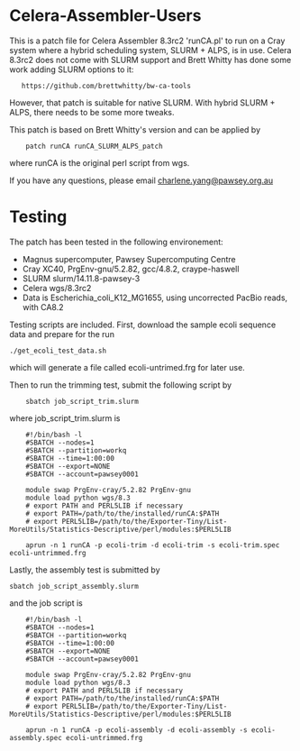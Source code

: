 # Celera-Assembler-Users

This is a patch file for Celera Assembler 8.3rc2 'runCA.pl' to run on a Cray system where a hybrid scheduling system, SLURM + ALPS, is in use.
Celera 8.3rc2 does not come with SLURM support and Brett Whitty has done some work adding SLURM options to it:

       https://github.com/brettwhitty/bw-ca-tools

However, that patch is suitable for native SLURM.
With hybrid SLURM + ALPS, there needs to be some more tweaks.
 
This patch is based on Brett Whitty's version and can be applied by

        patch runCA runCA_SLURM_ALPS_patch
where runCA is the original perl script from wgs.

If you have any questions, please email
	charlene.yang@pawsey.org.au

# Testing

The patch has been tested in the following environement:
- Magnus supercomputer, Pawsey Supercomputing Centre
- Cray XC40, PrgEnv-gnu/5.2.82, gcc/4.8.2, craype-haswell
- SLURM slurm/14.11.8-pawsey-3
- Celera wgs/8.3rc2
- Data is Escherichia_coli_K12_MG1655, using uncorrected PacBio reads, with CA8.2

Testing scripts are included. First, download the sample ecoli sequence data and prepare for the run
	
	./get_ecoli_test_data.sh
which will generate a file called ecoli-untrimed.frg for later use.

Then to run the trimming test, submit the following script by
        
        sbatch job_script_trim.slurm
where job_script_trim.slurm is
        
        #!/bin/bash -l
      	#SBATCH --nodes=1 
      	#SBATCH --partition=workq
      	#SBATCH --time=1:00:00
      	#SBATCH --export=NONE
      	#SBATCH --account=pawsey0001
      	
      	module swap PrgEnv-cray/5.2.82 PrgEnv-gnu
      	module load python wgs/8.3
      	# export PATH and PERL5LIB if necessary
      	# export PATH=/path/to/the/installed/runCA:$PATH 
      	# export PERL5LIB=/path/to/the/Exporter-Tiny/List-MoreUtils/Statistics-Descriptive/perl/modules:$PERL5LIB

      	aprun -n 1 runCA -p ecoli-trim -d ecoli-trim -s ecoli-trim.spec ecoli-untrimmed.frg

Lastly, the assembly test is submitted by 
	
	sbatch job_script_assembly.slurm
and the job script is

      	#!/bin/bash -l
      	#SBATCH --nodes=1 
      	#SBATCH --partition=workq
      	#SBATCH --time=1:00:00
      	#SBATCH --export=NONE
      	#SBATCH --account=pawsey0001
      	
      	module swap PrgEnv-cray/5.2.82 PrgEnv-gnu
      	module load python wgs/8.3
      	# export PATH and PERL5LIB if necessary
      	# export PATH=/path/to/the/installed/runCA:$PATH 
      	# export PERL5LIB=/path/to/the/Exporter-Tiny/List-MoreUtils/Statistics-Descriptive/perl/modules:$PERL5LIB

      	aprun -n 1 runCA -p ecoli-assembly -d ecoli-assembly -s ecoli-assembly.spec ecoli-untrimmed.frg

